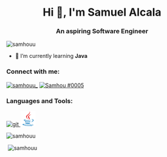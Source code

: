 <h1 align="center">Hi 👋, I'm Samuel Alcala</h1>
<h3 align="center">An aspiring Software Engineer</h3>

<p align="left"> <img src="https://komarev.com/ghpvc/?username=samhouu&label=Profile%20views&color=0e75b6&style=flat" alt="samhouu" /> </p>

- 🌱 I’m currently learning **Java**

<h3 align="left">Connect with me:</h3>
<p align="left">
<a href="https://instagram.com/samhouu_" target="blank"><img align="center" src="https://raw.githubusercontent.com/rahuldkjain/github-profile-readme-generator/master/src/images/icons/Social/instagram.svg" alt="samhouu_" height="30" width="40" /></a>
<a href="https://discord.gg/Samhou #0005" target="blank"><img align="center" src="https://raw.githubusercontent.com/rahuldkjain/github-profile-readme-generator/master/src/images/icons/Social/discord.svg" alt="Samhou #0005" height="30" width="40" /></a>
</p>

<h3 align="left">Languages and Tools:</h3>
<p align="left"> <a href="https://git-scm.com/" target="_blank" rel="noreferrer"> <img src="https://www.vectorlogo.zone/logos/git-scm/git-scm-icon.svg" alt="git" width="40" height="40"/> </a> <a href="https://www.java.com" target="_blank" rel="noreferrer"> <img src="https://raw.githubusercontent.com/devicons/devicon/master/icons/java/java-original.svg" alt="java" width="40" height="40"/> </a> </p>

<p><img align="left" src="https://github-readme-stats.vercel.app/api/top-langs?username=samhouu&show_icons=true&locale=en&layout=compact" alt="samhouu" /></p>

<br>
<p>&nbsp;<img align="center" src="https://github-readme-stats.vercel.app/api?username=samhouu&show_icons=true&locale=en" alt="samhouu" /></p>
